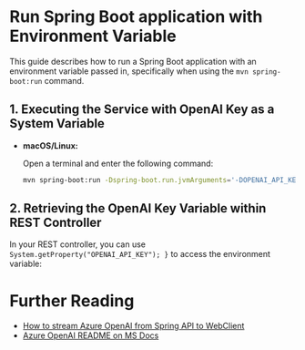 # Run Spring Boot application with Environment Variable

This guide describes how to run a Spring Boot application with an environment variable passed in, specifically when using the `mvn spring-boot:run` command.

## 1. Executing the Service with OpenAI Key as a System Variable

- **macOS/Linux:**

   Open a terminal and enter the following command:
    ```bash
    mvn spring-boot:run -Dspring-boot.run.jvmArguments='-DOPENAI_API_KEY=your_openai_token_here -DOPENAI_DEPLOYMENT=your_openai_deployment_name -DOPENAI_BASE_URL=your_openai_base_url
  ```

## 2. Retrieving the OpenAI Key Variable within REST Controller

In your REST controller, you can use `System.getProperty("OPENAI_API_KEY");
}` to access the environment variable:

# Further Reading

- [How to stream Azure OpenAI from Spring API to WebClient](https://ondrej-kvasnovsky.medium.com/how-to-stream-azure-openai-from-spring-api-to-web-client-74eb61db59fc)
- [Azure OpenAI README on MS Docs](https://learn.microsoft.com/en-us/java/api/overview/azure/ai-openai-readme?view=azure-java-preview)